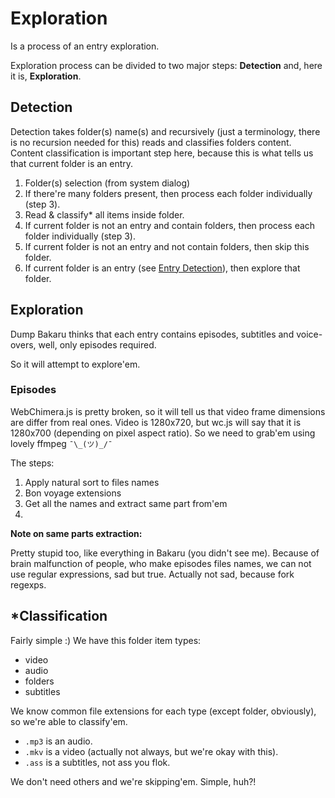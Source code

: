 # Exploration

Is a process of an entry exploration.

Exploration process can be divided to two major steps: **Detection** and, here it is, **Exploration**.


## Detection

Detection takes folder(s) name(s) and recursively (just a terminology, there is no recursion needed for this)
 reads and classifies folders content. Content classification is important step here, because this is what tells us that
 current folder is an entry.

1. Folder(s) selection (from system dialog)
2. If there're many folders present, then process each folder individually (step 3).
3. Read & classify* all items inside folder.
4. If current folder is not an entry and contain folders, then process each folder individually (step 3).
5. If current folder is not an entry and not contain folders, then skip this folder. 
6. If current folder is an entry (see [Entry Detection](Entry_Detection.md)), then explore that folder.


## Exploration

Dump Bakaru thinks that each entry contains episodes, subtitles and voice-overs, well, only episodes required.
 
So it will attempt to explore'em.

### Episodes

WebChimera.js is pretty broken, so it will tell us that video frame dimensions are differ from real ones.
Video is 1280x720, but wc.js will say that it is 1280x700 (depending on pixel aspect ratio).
So we need to grab'em using lovely ffmpeg `¯\_(ツ)_/¯`

The steps:

1. Apply natural sort to files names
2. Bon voyage extensions
3. Get all the names and extract same part from'em
4. 

**Note on same parts extraction:**

Pretty stupid too, like everything in Bakaru (you didn't see me).
Because of brain malfunction of people, who make episodes files names,
we can not use regular expressions, sad but true.
Actually not sad, because fork regexps.


## *Classification

Fairly simple :) We have this folder item types:

- video
- audio
- folders
- subtitles

We know common file extensions for each type (except folder, obviously), so we're able to classify'em.

- `.mp3` is an audio.
- `.mkv` is a video (actually not always, but we're okay with this).
- `.ass` is a subtitles, not ass you flok.

We don't need others and we're skipping'em.
Simple, huh?!
